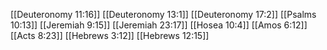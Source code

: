 [[Deuteronomy 11:16]]
[[Deuteronomy 13:1]]
[[Deuteronomy 17:2]]
[[Psalms 10:13]]
[[Jeremiah 9:15]]
[[Jeremiah 23:17]]
[[Hosea 10:4]]
[[Amos 6:12]]
[[Acts 8:23]]
[[Hebrews 3:12]]
[[Hebrews 12:15]]
